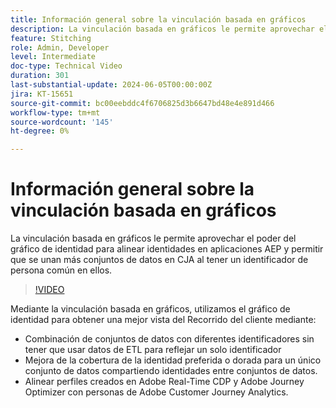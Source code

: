 ```yaml
---
title: Información general sobre la vinculación basada en gráficos
description: La vinculación basada en gráficos le permite aprovechar el poder del gráfico de identidad para alinear identidades en aplicaciones AEP y permitir que se unan más conjuntos de datos en CJA al tener un identificador de persona común en ellos.
feature: Stitching
role: Admin, Developer
level: Intermediate
doc-type: Technical Video
duration: 301
last-substantial-update: 2024-06-05T00:00:00Z
jira: KT-15651
source-git-commit: bc00eebddc4f6706825d3b6647bd48e4e891d466
workflow-type: tm+mt
source-wordcount: '145'
ht-degree: 0%

---
```



# Información general sobre la vinculación basada en gráficos

La vinculación basada en gráficos le permite aprovechar el poder del gráfico de identidad para alinear identidades en aplicaciones AEP y permitir que se unan más conjuntos de datos en CJA al tener un identificador de persona común en ellos.

>[!VIDEO](https://video.tv.adobe.com/v/3429528/?learn=on)

Mediante la vinculación basada en gráficos, utilizamos el gráfico de identidad para obtener una mejor vista del Recorrido del cliente mediante:

* Combinación de conjuntos de datos con diferentes identificadores sin tener que usar datos de ETL para reflejar un solo identificador
* Mejora de la cobertura de la identidad preferida o dorada para un único conjunto de datos compartiendo identidades entre conjuntos de datos.
* Alinear perfiles creados en Adobe Real-Time CDP y Adobe Journey Optimizer con personas de Adobe Customer Journey Analytics.
